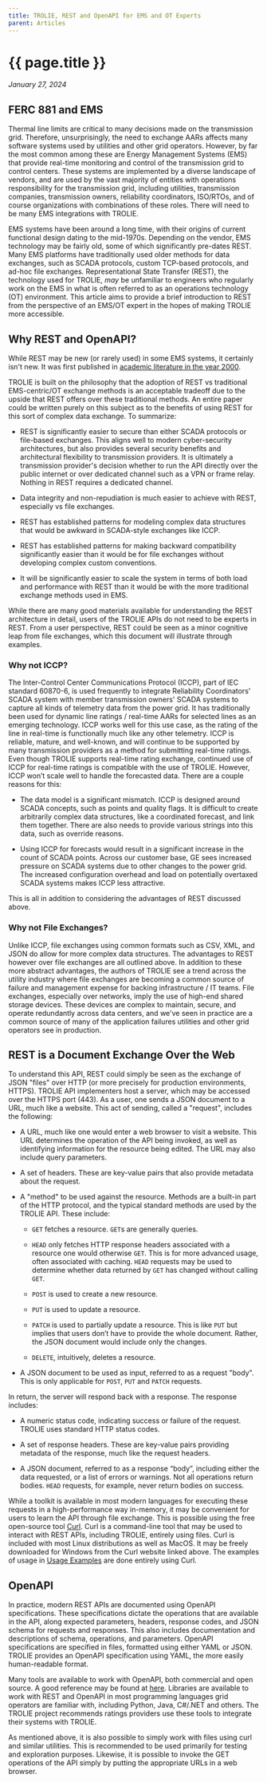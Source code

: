 ```yaml
---
title: TROLIE, REST and OpenAPI for EMS and OT Experts
parent: Articles
---
```


# {{ page.title }}
_January 27, 2024_

## FERC 881 and EMS
Thermal line limits are critical to many decisions made on the transmission grid.  Therefore, unsurprisingly, the need to exchange AARs affects many software systems used by utilities and other grid operators.  However, by far the most common among these are Energy Management Systems (EMS) that provide real-time monitoring and control of the transmission grid to control centers.  These systems are implemented by a diverse landscape of vendors, and are used by the vast majority of entities with operations responsibility for the transmission grid, including utilities, transmission companies, transmission owners, reliability coordinators, ISO/RTOs, and of course organizations with combinations of these roles.  There will need to be many EMS integrations with TROLIE.  

EMS systems have been around a long time, with their origins of current functional design dating to the mid-1970s.  Depending on the vendor, EMS technology may be fairly old, some of which significantly pre-dates REST.  Many EMS platforms have traditionally used older methods for data exchanges, such as SCADA protocols, custom TCP-based protocols, and ad-hoc file exchanges.  Representational State Transfer (REST), the technology used for TROLIE, _may_ be unfamiliar to engineers who regularly work on the EMS in what is often referred to as an operations technology (OT) environment.  This article aims to provide a brief introduction to REST from the perspective of an EMS/OT expert in the hopes of making TROLIE more accessible.  

## Why REST and OpenAPI?

While REST may be new (or rarely used) in some EMS systems, it certainly isn't new. It was first published in [academic literature in the
year 2000](https://ics.uci.edu/~fielding/pubs/dissertation/rest_arch_style.htm).

TROLIE is built on the philosophy that the adoption of REST vs traditional EMS-centric/OT exchange methods is an acceptable tradeoff due to the
upside that REST offers over these traditional methods. An entire
paper could be written purely on this subject as to the benefits of using REST
for this sort of complex data exchange. To summarize:

* REST is significantly easier to secure than either SCADA protocols or
  file-based exchanges. This aligns well to modern cyber-security architectures,
  but also provides several security benefits and architectural flexibility to
  transmission providers. It is ultimately a transmission provider's decision
  whether to run the API directly over the public internet or over dedicated
  channel such as a VPN or frame relay. Nothing in REST requires a dedicated
  channel.

* Data integrity and non-repudiation is much easier to achieve with REST,
  especially vs file exchanges.

* REST has established patterns for modeling complex data structures that would
  be awkward in SCADA-style exchanges like ICCP.

* REST has established patterns for making backward compatibility significantly
  easier than it would be for file exchanges without developing complex custom
  conventions.

* It will be significantly easier to scale the system in terms of both load and
  performance with REST than it would be with the more traditional exchange
  methods used in EMS.


While there are many good materials available for understanding the REST
architecture in detail, users of the TROLIE APIs do not need to be experts in
REST. From a user perspective, REST could be seen as a minor cognitive leap
from file exchanges, which this document will illustrate through examples.

### Why not ICCP?
The Inter-Control Center Communications Protocol (ICCP), part of IEC standard
60870-6, is used frequently to integrate Reliability Coordinators' SCADA system
with member transmission owners' SCADA systems to capture all kinds of telemetry
data from the power grid.  It has traditionally been used for dynamic line
ratings / real-time AARs for selected lines as an emerging technology. ICCP
works well for this use case, as the rating of the line in real-time is
functionally much like any other telemetry. ICCP is reliable, mature, and
well-known, and will continue to be supported by many transmission providers as
a method for submitting real-time ratings. Even though TROLIE supports
real-time rating exchange, continued use of ICCP for real-time ratings is
compatible with the use of TROLIE. However, ICCP won’t scale well to handle the
forecasted data. There are a couple reasons for this:

* The data model is a significant mismatch. ICCP is designed around SCADA
  concepts, such as points and quality flags. It is difficult to create
  arbitrarily complex data structures, like a coordinated forecast, and link
  them together. There are also needs to provide various strings into this
  data, such as override reasons.

* Using ICCP for forecasts would result in a significant increase in the count
  of SCADA points. Across our customer base, GE sees increased pressure on
  SCADA systems due to other changes to the power grid. The increased
  configuration overhead and load on potentially overtaxed SCADA systems makes
  ICCP less attractive.

This is all in addition to considering the advantages of REST discussed above.

### Why not File Exchanges?

Unlike ICCP, file exchanges using common formats such as CSV, XML, and JSON do
allow for more complex data structures. The advantages to REST however over
file exchanges are all outlined above. In addition to these more abstract
advantages, the authors of TROLIE see a trend across the utility industry where
file exchanges are becoming a common source of failure and management expense
for backing infrastructure / IT teams. File exchanges, especially over
networks, imply the use of high-end shared storage devices.  These devices are
complex to maintain, secure, and operate redundantly across data centers, and
we've seen in practice are a common source of many of the application failures
utilities and other grid operators see in production.

## REST is a Document Exchange Over the Web

To understand this API, REST could simply be seen as the exchange of JSON
"files" over HTTP (or more precisely for production environments, HTTPS).
TROLIE API implementers host a server, which may be accessed over the HTTPS port
(443). As a user, one sends a JSON document to a URL, much like a website.
This act of sending, called a "request", includes the following:

* A URL, much like one would enter a web browser to visit a website.  This URL
  determines the operation of the API being invoked, as well as identifying
  information for the resource being edited. The URL may also include query
  parameters.

* A set of headers. These are key-value pairs that also provide metadata about
  the request.

* A "method" to be used against the resource. Methods are a built-in part of
  the HTTP protocol, and the typical standard methods are used by the TROLIE
  API. These include:

  - `GET` fetches a resource. `GET`s are generally queries.

  - `HEAD` only fetches HTTP response headers associated with a resource one
    would otherwise `GET`. This is for more advanced usage, often associated with
    caching. `HEAD` requests may be used to determine whether data returned by
    `GET` has changed without calling `GET`.

  - `POST` is used to create a new resource.

  - `PUT` is used to update a resource.

  - `PATCH` is used to partially update a resource. This is like `PUT` but
    implies that users don’t have to provide the whole document. Rather, the JSON
    document would include only the changes.

  - `DELETE`, intuitively, deletes a resource.

* A JSON document to be used as input, referred to as a request "body". This is
  only applicable for `POST`, `PUT` and `PATCH` requests.

In return, the server will respond back with a response. The response includes:

* A numeric status code, indicating success or failure of the request. TROLIE
  uses standard HTTP status codes.

* A set of response headers.  These are key-value pairs providing metadata of
  the response, much like the request headers.

* A JSON document, referred to as a response “body”, including either the data
  requested, or a list of errors or warnings. Not all operations return bodies.
  `HEAD` requests, for example, never return bodies on success.

While a toolkit is available in most modern languages for executing these
requests in a high-performance way in-memory, it may be convenient for users to
learn the API through file exchange. This is possible using the free
open-source tool [Curl](https://curl.se/). Curl is a command-line tool that may
be used to interact with REST APIs, including TROLIE, entirely using files.
Curl is included with most Linux distributions as well as MacOS. It may be
freely downloaded for Windows from the Curl website linked above. The examples
of usage in [Usage Examples](usage-examples.html) are done entirely using Curl.

## OpenAPI

In practice, modern REST APIs are documented using OpenAPI specifications.
These specifications dictate the operations that are available in the API, along
expected parameters, headers, response codes, and JSON schema for requests and
responses. This also includes documentation and descriptions of schema,
operations, and parameters. OpenAPI specifications are specified in files,
formatted using either YAML or JSON.  TROLIE provides an OpenAPI specification
using YAML, the more easily human-readable format.

Many tools are available to work with OpenAPI, both commercial and open source.
A good reference may be found at [here](https://openapi.tools/). Libraries are
available to work with REST and OpenAPI in most programming languages grid
operators are familiar with, including Python, Java, C#/.NET and others. The
TROLIE project recommends ratings providers use these tools to integrate their
systems with TROLIE.

As mentioned above, it is also possible to simply work with files using curl and
similar utilities. This is recommended to be used primarily for testing and
exploration purposes. Likewise, it is possible to invoke the GET operations of
the API simply by putting the appropriate URLs in a web browser.
